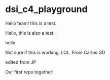 # dsi_c4_playground

Hello team! this is a test.

Hello, this is also a test.

hello

Not sure if this is working. LOL. From Carlos GD

edited from JP

Our first repo together!
